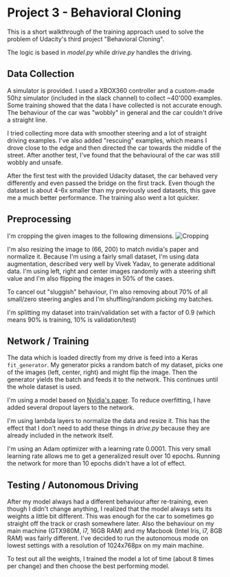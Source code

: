 # Project 3 - Behavioral Cloning

This is a short walkthrough of the training approach used to solve the problem of Udacity's third project "Behavioral Cloning".

The logic is based in *model.py* while *drive.py* handles the driving.

## Data Collection

A simulator is provided. I used a XBOX360 controller and a custom-made 50hz simulator (included in the slack channel) to collect ~40'000 examples. Some training showed that the data I have collected is not accurate enough. The behaviour of the car was "wobbly" in general and the car couldn't drive a straight line.

I tried collecting more data with smoother steering and a lot of straight driving examples. I've also added "rescuing" examples, which means I drove close to the edge and then directed the car towards the middle of the street. After another test, I've found that the behavioural of the car was still wobbly and unsafe. 

After the first test with the provided Udacity dataset, the car behaved very differently and even passed the bridge on the first track. Even though the dataset is about 4-6x smaller than my previously used datasets, this gave me a much better performance. The training also went a lot quicker.

## Preprocessing

I'm cropping the given images to the following dimensions.
![Cropping](https://raw.githubusercontent.com/dmonn/SDCND/master/CarND-Behavioral-Cloning/figure_1.png?token=AGHDdxZyWnQlpTwrPvGW1kZzkVPq-VXDks5Yfy7nwA%3D%3D "Cropping of image data")

I'm also resizing the image to (66, 200) to match nvidia's paper and normalize it. Because I'm using a fairly small dataset, I'm using data augmentation, described very well by Vivek Yadav, to generate additional data. I'm using left, right and center images randomly with a steering shift value and I'm also flipping the images in 50% of the cases.

To cancel out "sluggish" behaviour, I'm also removing about 70% of all small/zero steering angles and I'm shuffling/random picking my batches.

I'm splitting my dataset into train/validation set with a factor of 0.9 (which means 90% is training, 10% is validation/test)

## Network / Training

The data which is loaded directly from my drive is feed into a Keras `fit_generator`. My generator picks a random batch of my dataset, picks one of the images (left, center, right) and might flip the image. Then the generator yields the batch and feeds it to the network. This continues until the whole dataset is used.

I'm using a model based on [Nvidia's paper](http://images.nvidia.com/content/tegra/automotive/images/2016/solutions/pdf/end-to-end-dl-using-px.pdf). To reduce overfitting, I have added several dropout layers to the network.

I'm using lambda layers to normalize the data and resize it. This has the effect that I don't need to add these things in *drive.py* because they are already included in the network itself.

I'm using an Adam optimizer with a learning rate 0.0001. This very small learning rate allows me to get a generalized result over 10 epochs. Running the network for more than 10 epochs didn't have a lot of effect.

## Testing / Autonomous Driving

After my model always had a different behaviour after re-training, even though I didn't change anything, I realized that the model always sets its weights a little bit different. This was enough for the car to sometimes go straight off the track or crash somewhere later. Also the behaviour on my main machine (GTX980M, i7, 16GB RAM) and my Macbook (Intel Iris, i7, 8GB RAM) was fairly different. I've decided to run the autonomous mode on lowest settings with a resolution of 1024x768px on my main machine.

To test out all the weights, I trained the model a lot of time (about 8 times per change) and then choose the best performing model. 
